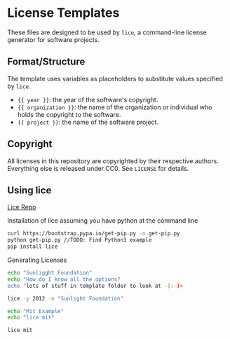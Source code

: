 # License Templates

These files are designed to be used by `lice`, a command-line license generator
for software projects. 

## Format/Structure

The template uses variables as placeholders to substitute values specified by
`lice`.

* `{{ year }}`: the year of the software's copyright.
* `{{ organization }}`: the name of the organization or individual who holds
the copyright to the software.
* `{{ project }}`: the name of the software project.

## Copyright

All licenses in this repository are copyrighted by their respective authors.
Everything else is released under CC0. See `LICENSE` for details.


## Using lice

[Lice Repo](https://github.com/licenses/lice)

Installation of lice assuming you have python at the command line

```bash
curl https://bootstrap.pypa.io/get-pip.py -o get-pip.py
python get-pip.py //TODO: Find Python3 example
pip install lice
```

Generating Licenses

```bash
echo "Sunligght Foundation"
echo "How do I know all the options?
echo "lots of stuff in template folder to look at -]:-)>

lice -y 2012 -o "Sunlight Foundation"

echo "Mit Example"
echo "lice mit"

lice mit
```


